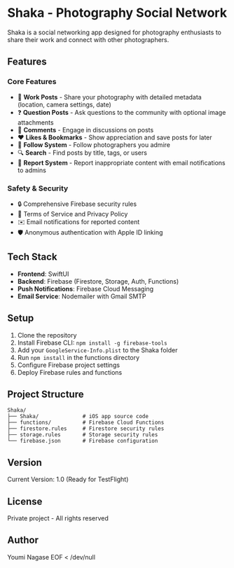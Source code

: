 # Shaka - Photography Social Network

Shaka is a social networking app designed for photography enthusiasts to share their work and connect with other photographers.

## Features

### Core Features
- 📸 **Work Posts** - Share your photography with detailed metadata (location, camera settings, date)
- ❓ **Question Posts** - Ask questions to the community with optional image attachments
- 💬 **Comments** - Engage in discussions on posts
- ❤️ **Likes & Bookmarks** - Show appreciation and save posts for later
- 👥 **Follow System** - Follow photographers you admire
- 🔍 **Search** - Find posts by title, tags, or users
- 🚨 **Report System** - Report inappropriate content with email notifications to admins

### Safety & Security
- 🔒 Comprehensive Firebase security rules
- 📜 Terms of Service and Privacy Policy
- ✉️ Email notifications for reported content
- 🛡️ Anonymous authentication with Apple ID linking

## Tech Stack

- **Frontend**: SwiftUI
- **Backend**: Firebase (Firestore, Storage, Auth, Functions)
- **Push Notifications**: Firebase Cloud Messaging
- **Email Service**: Nodemailer with Gmail SMTP

## Setup

1. Clone the repository
2. Install Firebase CLI: `npm install -g firebase-tools`
3. Add your `GoogleService-Info.plist` to the Shaka folder
4. Run `npm install` in the functions directory
5. Configure Firebase project settings
6. Deploy Firebase rules and functions

## Project Structure

```
Shaka/
├── Shaka/              # iOS app source code
├── functions/          # Firebase Cloud Functions
├── firestore.rules     # Firestore security rules
├── storage.rules       # Storage security rules
└── firebase.json       # Firebase configuration
```

## Version

Current Version: 1.0 (Ready for TestFlight)

## License

Private project - All rights reserved

## Author

Youmi Nagase
EOF < /dev/null